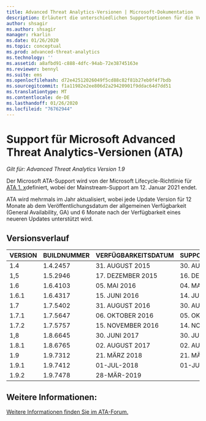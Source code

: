 ```yaml
---
title: Advanced Threat Analytics-Versionen | Microsoft-Dokumentation
description: Erläutert die unterschiedlichen Supportoptionen für die Versionen von Microsoft Advanced Threat Analytics (ATA).
author: shsagir
ms.author: shsagir
manager: rkarlin
ms.date: 01/26/2020
ms.topic: conceptual
ms.prod: advanced-threat-analytics
ms.technology: ''
ms.assetid: a8afbd91-c888-4dfc-94ab-72e38745163e
ms.reviewer: bennyl
ms.suite: ems
ms.openlocfilehash: d72e42512026049f5cd88c82f81b27eb0f4f7bdb
ms.sourcegitcommit: f1a11982e2ee806d2a29420901f9ddac64d7dd51
ms.translationtype: MT
ms.contentlocale: de-DE
ms.lasthandoff: 01/26/2020
ms.locfileid: "76762944"
---
```

# <a name="support-for-microsoft-advanced-threat-analytics-ata-versions"></a>Support für Microsoft Advanced Threat Analytics-Versionen (ATA)

*Gilt für: Advanced Threat Analytics Version 1.9*

Der Microsoft ATA-Support wird von der Microsoft Lifecycle-Richtlinie für [ATA 1. x](https://support.microsoft.com/lifecycle/search?alpha=Advanced%20Threat%20Analytics%201.X)definiert, wobei der Mainstream-Support am 12. Januar 2021 endet.

ATA wird mehrmals im Jahr aktualisiert, wobei jede Update Version für 12 Monate ab dem Veröffentlichungsdatum der allgemeinen Verfügbarkeit (General Availability, GA) und 6 Monate nach der Verfügbarkeit eines neueren Updates unterstützt wird.

## <a name="version-history"></a>Versionsverlauf

|VERSION|BUILDNUMMER|VERFÜGBARKEITSDATUM|SUPPORTENDDATUM|
|----|----|----|----|
|1.4|1.4.2457|31. AUGUST 2015|30. AUGUST 2016|
|1,5|1.5.2946|17. DEZEMBER 2015|16. DEZEMBER 2016|
|1.6|1.6.4103|05. MAI 2016|04. MAI 2017|
|1.6.1|1.6.4317|15. JUNI 2016|14. JUNI 2017|
|1.7|1.7.5402|31. AUGUST 2016|30. AUGUST 2017|
|1.7.1|1.7.5647|06. OKTOBER 2016|05. OKTOBER 2017|
|1.7.2|1.7.5757|15. NOVEMBER 2016|14. NOVEMBER 2017|
|1,8|1.8.6645|30. JUNI 2017|30. JUNI 2018|
|1.8.1|1.8.6765|02. AUGUST 2017|02. AUGUST 2018|
|1.9|1.9.7312|21. MÄRZ 2018|21. MÄRZ 2019|
|1.9.1|1.9.7412|01-JUL-2018|01-JUL-2019|
|1.9.2|1.9.7478|28-MÄR-2019||

## <a name="see-also"></a>Weitere Informationen:

[Weitere Informationen finden Sie im ATA-Forum.](https://social.technet.microsoft.com/Forums/security/home?forum=mata)
